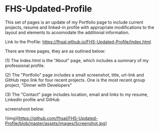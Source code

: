 # FHS-Updated-Profile

This set of pages is an update of my Portfolio page to include current projects, resume and linked-in profile with appropriate modifications to the layout and elements to acoomodate the additional information.

Link to the Profile:  https://fhsal.github.io/FHS-Updated-Profile/Index.html

There are three pages, they are as outlined below:

(1) The Index.html is the "About" page, which includes a summary of my professional profile.  

(2) The "Portfolio" page includes a small screenshot, title, url-link and GitHub repo link for four recent projects.  One is the most recent group project, "Dinner with Developers"

(3) The "Contact" page includes location, email and links to my resume, LinkedIn profile and GitHub 

screenshoot below:

!{img}[https://github.com/fhsal/FHS-Updated-Profile/blob/master/assets/images/Screenshot.jpg]
